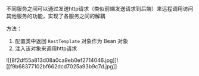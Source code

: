 不同服务之间可以通过发送http请求（类似前端发送请求到后端）来远程调用访问其他服务的功能，实现了各服务之间的解耦

方法：

1. 配置类中返回 `RestTemplate` 对象作为 Bean 对象
2. 注入该对象来调用http请求

![[8f2df55a813d08a0ca9eb0ef2714046.jpg]]![[f9b68377102bf662dcd7025a93b9c7d.jpg]]

